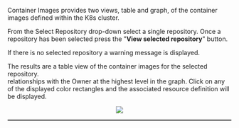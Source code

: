 
Container Images provides two views, table and graph, of the container images defined within the K8s cluster.

From the Select Repository drop-down select a single repository.  Once a repository has been selected press the "__View selected repository__" button. 

If there is no selected repository a warning message is displayed. 

The results are a table view of the container images for the selected repository.  
relationships with the Owner at the highest level in the graph.  Click on any of the displayed color rectangles and the associated resource definition will be displayed.


<p align="center">
  <img style="float: center;" src="https://raw.githubusercontent.com/k8svisual/vpk-docs/master/docs/images/tab_ownerref.png">
</p>

<hr style="border:1px solid #aaaaaa">